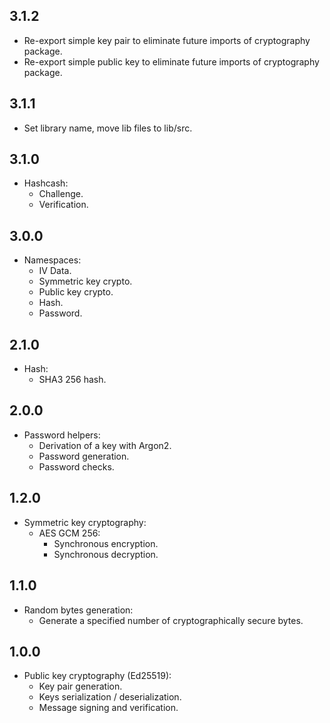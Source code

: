 ## 3.1.2

- Re-export simple key pair to eliminate future imports of cryptography package.
- Re-export simple public key to eliminate future imports of cryptography package.

## 3.1.1

- Set library name, move lib files to lib/src.

## 3.1.0

- Hashcash:
  - Challenge.
  - Verification.

## 3.0.0

- Namespaces:
  - IV Data.
  - Symmetric key crypto.
  - Public key crypto.
  - Hash.
  - Password.

## 2.1.0

- Hash:
  - SHA3 256 hash.

## 2.0.0

- Password helpers:
  - Derivation of a key with Argon2.
  - Password generation.
  - Password checks.

## 1.2.0

- Symmetric key cryptography:
  - AES GCM 256:
    - Synchronous encryption.
    - Synchronous decryption.

## 1.1.0

- Random bytes generation:
  - Generate a specified number of cryptographically secure bytes.

## 1.0.0

- Public key cryptography (Ed25519):
  - Key pair generation.
  - Keys serialization / deserialization.
  - Message signing and verification.
